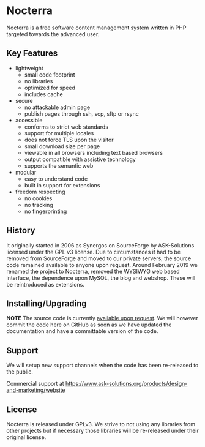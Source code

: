# Nocterra

Nocterra is a free software content management system written in PHP targeted towards the advanced user.

## Key Features

* lightweight
	- small code footprint
	- no libraries
	- optimized for speed
	- includes cache
* secure
	- no attackable admin page
	- publish pages through ssh, scp, sftp or rsync
* accessible
	- conforms to strict web standards
	- support for multiple locales
	- does not force TLS upon the visitor
	- small download size per page
	- viewable in all browsers including text based browsers
	- output compatible with assistive technology
	- supports the semantic web
* modular
	- easy to understand code
	- built in support for extensions
* freedom respecting
	- no cookies
	- no tracking
	- no fingerprinting

## History

It originally started in 2006 as Synergos on SourceForge by ASK-Solutions licensed under the GPL v3 license. Due to circumstances it had to be removed from SourceForge and moved to our private servers; the source code remained available to anyone upon request. Around February 2019 we renamed the project to Nocterra, removed the WYSIWYG web based interface, the dependence upon MySQL, the blog and webshop. These will be reintroduced as extensions.

## Installing/Upgrading

**NOTE** The source code is currently [available upon request](mailto://info@ask-solutions.org). We will however commit the code here on GitHub as soon as we have updated the documentation and have a committable version of the code.

## Support

We will setup new support channels when the code has been re-released to the public.

Commercial support at
https://www.ask-solutions.org/products/design-and-marketing/website

## License

Nocterra is released under GPLv3.
We strive to not using any libraries from other projects but if necessary those libraries will be re-released under their original license.
